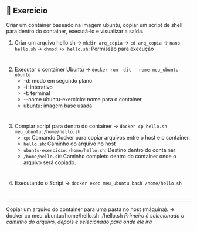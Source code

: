 ##  📖 Exercício 

Criar um container baseado na imagem ubuntu, copiar um script de shell para dentro do container, executá-lo e visualizar a saída.

1. Criar um arquivo hello.sh
    → `mkdir arq_copia`
    → `cd arq_copia`
    → `nano hello.sh`
    → `chmod +x hello.sh`: Permissão para execução
#
2. Executar o container Ubuntu
    → `docker run -dit --name meu_ubuntu ubuntu`
    - -d: modo em segundo plano
    - -i: interativo
    - -t: terminal
    - --name ubuntu-exercicio: nome para o container
    - ubuntu: imagem base usada
#
3. Compiar script para dentro do container
    → `docker cp hello.sh meu_ubuntu:/home/hello.sh`
    - `cp`: Comando Docker para copiar arquivos entre o host e o container.
    - `hello.sh`: Caminho do arquivo no host
    - `ubuntu-exercicio:/home/hello.sh`: Destino dentro do container 
    - `/home/hello.sh`: Caminho completo dentro do container onde o arquivo será copiado.
#
4. Executando o Script
    → `docker exec meu_ubuntu bash /home/hello.sh`
#
---
Copiar um arquivo do container para uma pasta no host (máquina).
→ docker cp meu_ubuntu:/home/hello.sh ./hello.sh
*Primeiro é selecionado o caminho do arquivo, depois é selecionado para onde ele irá*

